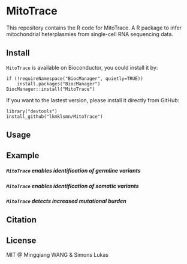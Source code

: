 # MitoTrace
This repository contains the R code for MitoTrace. A R package to infer mitochondrial heterplasmies from single-cell RNA sequencing data. 


## Install

`MitoTrace` is available on Bioconductor, you could install it by:

```
if (!requireNamespace("BiocManager", quietly=TRUE))
    install.packages("BiocManager")
BiocManager::install("MitoTrace")
```
If you want to the lastest version, please install it directly from GitHub:
```
library("devtools")
install_github("lkmklsmn/MitoTrace")
```


## Usage


## Example

##### `MitoTrace` enables identification of germline variants

##### `MitoTrace` enables identification of somatic variants

##### `MitoTrace` detects increased mutational burden


## Citation


## License
MIT @ Mingqiang WANG & Simons Lukas